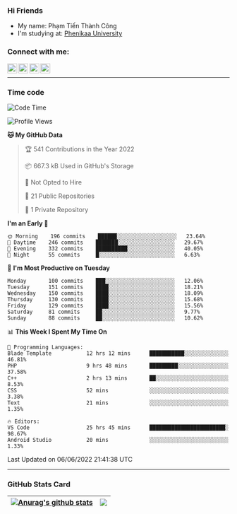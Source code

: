 ### Hi Friends

- My name: Phạm Tiến Thành Công
- I'm studying at: [Phenikaa University]


### Connect with me:
[<img align="left" alt="PhamTienThanhCong | Facebook" width="22px" src="https://upload.wikimedia.org/wikipedia/commons/thumb/1/16/Facebook-icon-1.png/640px-Facebook-icon-1.png" />][facebook]
[<img align="left" alt="PhamTienThanhCong | Zalo" width="22px" src="https://www.anphatpc.com.vn/template/anphat_2020v2/images/icon-zalo.jpg" />][zalo]
[<img align="left" alt="PhamTienThanhCong | LinkedIn" width="22px" src="https://cdn3.iconfinder.com/data/icons/inficons/512/linkedin.png" />][linkedin]
[<img align="left" alt="PhamTienThanhCong | tiktok" width="22px" src="https://cdn.worldvectorlogo.com/logos/tiktok-logo.svg" />][tiktok]

<br />

---

### Time code

<!--START_SECTION:waka-->
![Code Time](http://img.shields.io/badge/Code%20Time-406%20hrs%2040%20mins-blue)

![Profile Views](http://img.shields.io/badge/Profile%20Views-47-blue)

**🐱 My GitHub Data** 

> 🏆 541 Contributions in the Year 2022
 > 
> 📦 667.3 kB Used in GitHub's Storage 
 > 
> 🚫 Not Opted to Hire
 > 
> 📜 21 Public Repositories 
 > 
> 🔑 1 Private Repository 
 > 
**I'm an Early 🐤** 

```text
🌞 Morning    196 commits    ██████░░░░░░░░░░░░░░░░░░░   23.64% 
🌆 Daytime    246 commits    ███████░░░░░░░░░░░░░░░░░░   29.67% 
🌃 Evening    332 commits    ██████████░░░░░░░░░░░░░░░   40.05% 
🌙 Night      55 commits     █░░░░░░░░░░░░░░░░░░░░░░░░   6.63%

```
📅 **I'm Most Productive on Tuesday** 

```text
Monday       100 commits    ███░░░░░░░░░░░░░░░░░░░░░░   12.06% 
Tuesday      151 commits    ████░░░░░░░░░░░░░░░░░░░░░   18.21% 
Wednesday    150 commits    ████░░░░░░░░░░░░░░░░░░░░░   18.09% 
Thursday     130 commits    ████░░░░░░░░░░░░░░░░░░░░░   15.68% 
Friday       129 commits    ████░░░░░░░░░░░░░░░░░░░░░   15.56% 
Saturday     81 commits     ██░░░░░░░░░░░░░░░░░░░░░░░   9.77% 
Sunday       88 commits     ██░░░░░░░░░░░░░░░░░░░░░░░   10.62%

```


📊 **This Week I Spent My Time On** 

```text
💬 Programming Languages: 
Blade Template           12 hrs 12 mins      ███████████░░░░░░░░░░░░░░   46.81% 
PHP                      9 hrs 48 mins       █████████░░░░░░░░░░░░░░░░   37.58% 
C++                      2 hrs 13 mins       ██░░░░░░░░░░░░░░░░░░░░░░░   8.53% 
CSS                      52 mins             ░░░░░░░░░░░░░░░░░░░░░░░░░   3.38% 
Text                     21 mins             ░░░░░░░░░░░░░░░░░░░░░░░░░   1.35%

🔥 Editors: 
VS Code                  25 hrs 45 mins      ████████████████████████░   98.67% 
Android Studio           20 mins             ░░░░░░░░░░░░░░░░░░░░░░░░░   1.33%

```


 Last Updated on 06/06/2022 21:41:38 UTC
<!--END_SECTION:waka-->

---

### GitHub Stats Card

| <a href="https://github.com/phamtienthanhcong"><img align="center" src="https://github-readme-stats.vercel.app/api?username=PhamTienThanhCong&show_icons=true&include_all_commits=true&theme=buefy&hide_border=true&theme=ocean_dark" alt="Anurag's github stats" /></a> | <a href="https://github.com/phamtienthanhcong"><img align="center" src="https://github-readme-stats.vercel.app/api/top-langs/?username=PhamTienThanhCong&layout=compact&theme=buefy&hide_border=true&theme=ocean_dark" /></a> |
| ------------- | ------------- |

[Phenikaa University]: https://phenikaa-uni.edu.vn/vi
[facebook]: https://www.facebook.com/phamtienthanhcong
[linkedin]: https://linkedin.com/in/phamtienthanhcong
[zalo]: https://zalo.me/0396396332
[tiktok]: https://www.tiktok.com/@phamtienthanhcong
[web]: https://github.com/PhamTienThanhCong/web_dev
[min project]: https://github.com/PhamTienThanhCong/Project-Of-Web
[c and cpp]: https://github.com/PhamTienThanhCong/Code_C_and_Cpro
[python]: https://github.com/PhamTienThanhCong/Python_beginer
